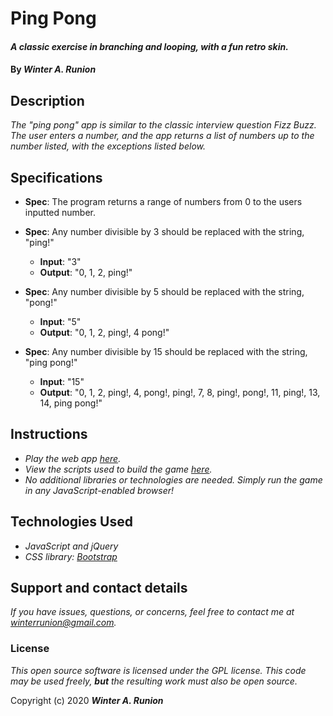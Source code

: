 # Ping Pong

#### _A classic exercise in branching and looping, with a fun retro skin._

#### By _**Winter A. Runion**_

## Description
_The "ping pong" app is similar to the classic interview question Fizz Buzz. The user enters a number, and the app returns a list of numbers up to the number listed, with the exceptions listed below._

## Specifications

* **Spec**: The program returns a range of numbers from 0 to the users inputted number.

* **Spec**: Any number divisible by 3 should be replaced with the string, "ping!"
    * **Input**: "3"
    * **Output**: "0, 1, 2, ping!" 
* **Spec**: Any number divisible by 5 should be replaced with the string, "pong!"
    * **Input**: "5"
    * **Output**: "0, 1, 2, ping!, 4 pong!" 
* **Spec**: Any number divisible by 15 should be replaced with the string, "ping pong!"
    * **Input**: "15"
    * **Output**: "0, 1, 2, ping!, 4, pong!, ping!, 7, 8, ping!, pong!, 11, ping!, 13, 14, ping pong!" 


## Instructions

* _Play the web app [here](https://wrunion.github.io/ping-pong/)._
* _View the scripts used to build the game [here](https://github.com/wrunion/ping-pong/blob/master/js/scripts.js)._
* _No additional libraries or technologies are needed. Simply run the game in any JavaScript-enabled browser!_

## Technologies Used

* _JavaScript and jQuery_
* _CSS library: [Bootstrap](https://getbootstrap.com/)_

## Support and contact details

_If you have issues, questions, or concerns, feel free to contact me at winterrunion@gmail.com._

### License

_This open source software is licensed under the GPL license. This code may be used freely, **but** the resulting work must also be open source._

Copyright (c) 2020 **_Winter A. Runion_**